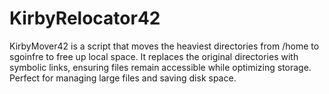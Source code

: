 # KirbyRelocator42
KirbyMover42 is a script that moves the heaviest directories from /home to sgoinfre to free up local space. It replaces the original directories with symbolic links, ensuring files remain accessible while optimizing storage. Perfect for managing large files and saving disk space.
